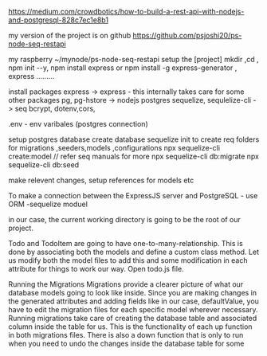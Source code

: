 https://medium.com/crowdbotics/how-to-build-a-rest-api-with-nodejs-and-postgresql-828c7ec1e8b1

my version of the project is on github https://github.com/psjoshi20/ps-node-seq-restapi

my raspberry ~/mynode/ps-node-seq-restapi
setup the [project]
mkdir <projectname> ,cd <project name>, npm init --y, npm install express
or 
npm install -g express-generator , express <project name> .........

install packages 
express -> express - this internally takes care for some other packages
pg, pg-hstore -> nodejs postgres
sequelize, sequlelize-cli -> seq
bcrypt, dotenv,cors,

.env - env varibales (postgres connection)

setup postgres database
create database
sequelize init to create req folders for migrations ,seeders,models ,configurations
npx sequelize-cli create:model // refer seq manuals for more
npx sequelize-cli db:migrate
npx sequelize-cli db:seed 

make relevent changes, setup references for models etc

To make a connection between the ExpressJS server and PostgreSQL - use ORM -sequelize  moduel

 in our case, the current working directory is going to be the root of our project.

 Todo and TodoItem are going to have one-to-many-relationship. This is  done by associating 
 both the models and define a custom class method. Let us modify both the model files to 
 add this and some modification in each attribute for things to work our way. Open todo.js file.

Running the Migrations
Migrations provide a clearer picture of what our database models going to look like inside. Since you are making changes in the generated attributes and adding fields like in our case, defaultValue, you have to edit the migration files for each specific model wherever necessary.
Running migrations take care of creating the database table and associated column inside the table for us. This is the functionality of each up function in both migrations files. There is also a down function that is only to run when you need to undo the changes inside the database table for some 
